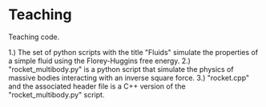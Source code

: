 # Teaching
Teaching code.

1.) The set of python scripts with the title "Fluids" simulate the properties of a simple fluid using the Florey-Huggins free energy.
2.) "rocket_multibody.py" is a python script that simulate the physics of massive bodies interacting with an inverse square force. 
3.) "rocket.cpp" and the associated header file is a C++ version of the "rocket_multibody.py" script.
